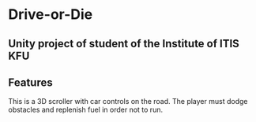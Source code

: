 # Drive-or-Die

## Unity project of student of the Institute of ITIS KFU

## Features

This is a 3D scroller with car controls on the road. The player must dodge obstacles and replenish fuel in order not to run.